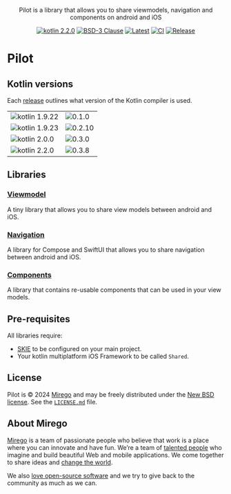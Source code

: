 <div align="center">
  <p>Pilot is a library that allows you to share viewmodels, navigation and components on android and iOS</p>
  <a href="http://kotlinlang.org"><img alt="kotlin 2.2.0" src="https://img.shields.io/badge/kotlin-2.2.0-blue.svg?logo=kotlin" /></a>
  <a href="https://opensource.org/licenses/BSD-3-Clause"><img alt="BSD-3 Clause" src="https://img.shields.io/badge/License-BSD_3--Clause-blue.svg" /></a>
  <a href="https://github.com/mirego/viewmodel-pilot/tags"><img alt="Latest"  src="https://img.shields.io/github/tag/mirego/viewmodel-pilot.svg?label=latest"></a>
  <a href="https://github.com/mirego/viewmodel-pilot/actions/workflows/ci.yml"><img alt="CI" src="https://github.com/mirego/viewmodel-pilot/actions/workflows/ci.yml/badge.svg" /></a>
  <a href="https://github.com/mirego/viewmodel-pilot/actions/workflows/release.yml"><img alt="Release" src="https://github.com/mirego/viewmodel-pilot/actions/workflows/release.yml/badge.svg" /></a>
</div>

# Pilot

## Kotlin versions

Each [release](https://github.com/mirego/viewmodel-pilot/releases) outlines what version of the Kotlin compiler is used.

<table>
 <tr>
  <td><img alt="kotlin 1.9.22" src="https://img.shields.io/badge/kotlin-1.9.22-blue.svg?logo=kotlin" /></td><td><img alt="0.1.0" src="https://img.shields.io/maven-metadata/v?label=mirego-maven&versionPrefix=0.1.0&metadataUrl=https%3A%2F%2Fmirego-maven.s3.amazonaws.com%2Fpublic%2Fcom%2Fmirego%2Fpilot%2Fviewmodel%2Fmaven-metadata.xml"></td>
 </tr>
 <tr>
  <td><img alt="kotlin 1.9.23" src="https://img.shields.io/badge/kotlin-1.9.23-blue.svg?logo=kotlin" /></td><td><img alt="0.2.10" src="https://img.shields.io/maven-metadata/v?label=mirego-maven&versionPrefix=0.2.10&metadataUrl=https%3A%2F%2Fmirego-maven.s3.amazonaws.com%2Fpublic%2Fcom%2Fmirego%2Fpilot%2Fviewmodel%2Fmaven-metadata.xml"></td>
 </tr>
 <tr>
  <td><img alt="kotlin 2.0.0" src="https://img.shields.io/badge/kotlin-2.0.0-blue.svg?logo=kotlin" /></td><td><img alt="0.3.0" src="https://img.shields.io/maven-metadata/v?label=mirego-maven&versionPrefix=0.3.0&metadataUrl=https%3A%2F%2Fmirego-maven.s3.amazonaws.com%2Fpublic%2Fcom%2Fmirego%2Fpilot%2Fviewmodel%2Fmaven-metadata.xml"></td>
 </tr>
 <tr>
  <td><img alt="kotlin 2.2.0" src="https://img.shields.io/badge/kotlin-2.2.0-blue.svg?logo=kotlin" /></td><td><img alt="0.3.8" src="https://img.shields.io/maven-metadata/v?label=mirego-maven&versionPrefix=0.3.8&metadataUrl=https%3A%2F%2Fmirego-maven.s3.amazonaws.com%2Fpublic%2Fcom%2Fmirego%2Fpilot%2Fviewmodel%2Fmaven-metadata.xml"></td>
 </tr>
</table>

## Libraries
### [Viewmodel](docs/viewmodel.md)
A tiny library that allows you to share view models between android and iOS.

### [Navigation](docs/navigation.md)
A library for Compose and SwiftUI that allows you to share navigation between android and iOS.

### [Components](docs/components.md)
A library that contains re-usable components that can be used in your view models.

## Pre-requisites
All libraries require:

- [SKIE](https://skie.touchlab.co/) to be configured on your main project.
- Your kotlin multiplatform iOS Framework to be called `Shared`.

## License

Pilot is © 2024 [Mirego](https://www.mirego.com) and may be freely distributed under the [New BSD license](http://opensource.org/licenses/BSD-3-Clause). See the [`LICENSE.md`](LICENSE.md) file.

## About Mirego

[Mirego](https://www.mirego.com) is a team of passionate people who believe that work is a place where you can innovate and have fun. We’re a team of [talented people](https://life.mirego.com) who imagine and build beautiful Web and mobile applications. We come together to share ideas and [change the world](http://www.mirego.org).

We also [love open-source software](https://open.mirego.com) and we try to give back to the community as much as we can.
